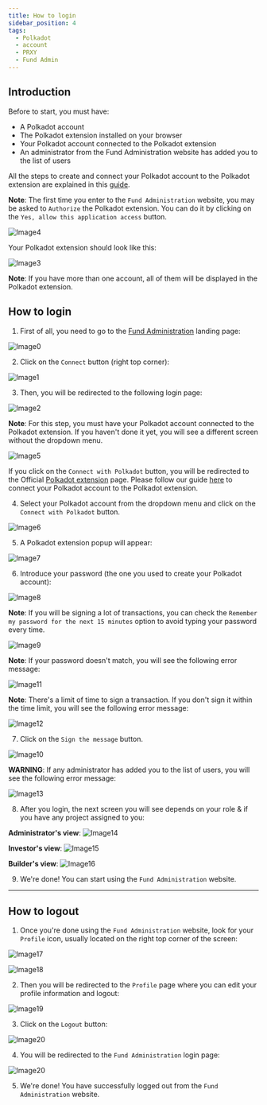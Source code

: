 ```yaml
---
title: How to login
sidebar_position: 4
tags:
  - Polkadot
  - account
  - PRXY
  - Fund Admin
---
```


<head>
  <title>Creating Your First Polkadot Account</title>
  <meta charSet="utf-8" />
  <meta property="og:image" content="https://docs.hashed.network/img/fund-admin.png" />
  <meta property="og:description" content="On-chain, triple entry accounting protocol generates journal files from Native Bitcoin Vaults and enables vault administrators to run balance sheets and income statements" />
  <meta property="og:title" content="Creating Your First Polkadot Account" />
  <meta property="og:url" content="https://docs.hashed.network/docs/fund-admin/polkadot-account" />
</head>

## **Introduction**
Before to start, you must have:
- A Polkadot account
- The Polkadot extension installed on your browser
- Your Polkadot account connected to the Polkadot extension
- An administrator from the Fund Administration website has added you to the list of users

All the steps to create and
connect your Polkadot account to the Polkadot extension are explained in this [guide](./polkadot-account.md#introduction).

**Note**: The first time you enter to the `Fund Administration` website, you may be asked to `Authorize` the Polkadot extension. You can do it by clicking on the `Yes, allow this application access` button.

![Image4](./images/how-to-login/im4.png)

Your Polkadot extension should look like this:

![Image3](./images/how-to-login/im3.png)

**Note**: If you have more than one account, all of them will be displayed in the Polkadot extension.


## **How to login**
1. First of all, you need to go to the [Fund Administration](https://prxyco.com/) landing page:

![Image0](./images/how-to-login/im0.png)

2. Click on the `Connect` button (right top corner):

![Image1](./images/how-to-login/im1.png)

3. Then, you will be redirected to the following login page:

![Image2](./images/how-to-login/im2.png)

**Note**: For this step, you must have your Polkadot account connected to the Polkadot extension. If you haven't done it yet, you will see a different screen without the dropdown menu.

![Image5](./images/how-to-login/im5.png)

If you click on the `Connect with Polkadot` button, you will be redirected to the Official [Polkadot extension](https://polkadot.js.org/extension/) page.
Please follow our guide [here](./polkadot-account.md#introduction) to connect your Polkadot account to the Polkadot extension.

4. Select your Polkadot account from the dropdown menu and click on the `Connect with Polkadot` button.

![Image6](./images/how-to-login/im6.png)

5. A Polkadot extension popup will appear:

![Image7](./images/how-to-login/im7.png)

6. Introduce your password (the one you used to create your Polkadot account):

![Image8](./images/how-to-login/im8.png)

**Note**: If you will be signing a lot of transactions, you can check the `Remember my password for the next 15 minutes` option to avoid typing your password every time.

![Image9](./images/how-to-login/im9.png)

**Note**: If your password doesn't match, you will see the following error message:

![Image11](./images/how-to-login/im11.png)

**Note**: There's a limit of time to sign a transaction. If you don't sign it within the time limit, you will see the following error message:

![Image12](./images/how-to-login/im12.png)

7. Click on the `Sign the message` button.

![Image10](./images/how-to-login/im10.png)

**WARNING**: If any administrator has added you to the list of users, you will see the following error message:

![Image13](./images/how-to-login/im13.png)

8. After you login, the next screen you will see depends on your role & if you have any project assigned to you:

**Administrator's view**:
![Image14](./images/how-to-login/im14.png)

**Investor's view**:
![Image15](./images/how-to-login/im15.png)

**Builder's view**:
![Image16](./images/how-to-login/im16.png)

9. We're done! You can start using the `Fund Administration` website.

--- 

## **How to logout**
1. Once you're done using the `Fund Administration` website, look for your `Profile` icon, usually located on the right top corner of the screen:

![Image17](./images/how-to-login/im17.png)

![Image18](./images/how-to-login/im18.png)

2. Then you will be redirected to the `Profile` page where you can edit your profile information and logout:

![Image19](./images/how-to-login/im19.png)

3. Click on the `Logout` button:

![Image20](./images/how-to-login/im20.png)

4. You will be redirected to the `Fund Administration` login page:

![Image20](./images/how-to-login/im2.png)

5. We're done! You have successfully logged out from the `Fund Administration` website.